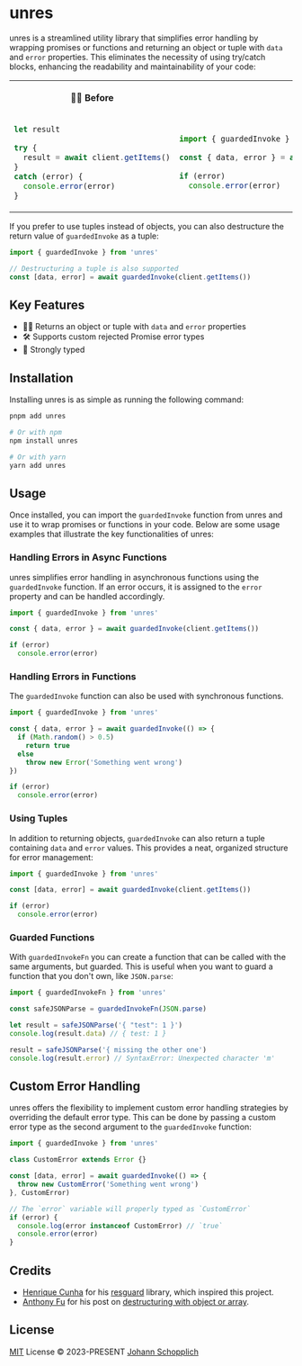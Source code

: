 # unres

unres is a streamlined utility library that simplifies error handling by wrapping promises or functions and returning an object or tuple with `data` and `error` properties. This eliminates the necessity of using try/catch blocks, enhancing the readability and maintainability of your code:

<table>

<tr>
<th><p><strong>😮‍💨 Before</strong></p></th>
<th><p><strong>🙆‍♂️ After</strong></p></th>
</tr>

<tr>
<td>

```ts
let result

try {
  result = await client.getItems()
}
catch (error) {
  console.error(error)
}
```

</td>
<td>

```ts
import { guardedInvoke } from 'unres'

const { data, error } = await guardedInvoke(client.getItems())

if (error)
  console.error(error)
```

</td>
</tr>

</table>

If you prefer to use tuples instead of objects, you can also destructure the return value of `guardedInvoke` as a tuple:

```ts
import { guardedInvoke } from 'unres'

// Destructuring a tuple is also supported
const [data, error] = await guardedInvoke(client.getItems())
```

## Key Features

- 💆‍♂️ Returns an object or tuple with `data` and `error` properties
- 🛠️ Supports custom rejected Promise error types
- 🦾 Strongly typed

## Installation

Installing unres is as simple as running the following command:

```bash
pnpm add unres

# Or with npm
npm install unres

# Or with yarn
yarn add unres
```

## Usage

Once installed, you can import the `guardedInvoke` function from unres and use it to wrap promises or functions in your code. Below are some usage examples that illustrate the key functionalities of unres:

### Handling Errors in Async Functions

unres simplifies error handling in asynchronous functions using the `guardedInvoke` function. If an error occurs, it is assigned to the `error` property and can be handled accordingly.

```ts
import { guardedInvoke } from 'unres'

const { data, error } = await guardedInvoke(client.getItems())

if (error)
  console.error(error)
```

### Handling Errors in Functions

The `guardedInvoke` function can also be used with synchronous functions.

```ts
import { guardedInvoke } from 'unres'

const { data, error } = await guardedInvoke(() => {
  if (Math.random() > 0.5)
    return true
  else
    throw new Error('Something went wrong')
})

if (error)
  console.error(error)
```

### Using Tuples

In addition to returning objects, `guardedInvoke` can also return a tuple containing `data` and `error` values. This provides a neat, organized structure for error management:

```ts
import { guardedInvoke } from 'unres'

const [data, error] = await guardedInvoke(client.getItems())

if (error)
  console.error(error)
```

### Guarded Functions

With `guardedInvokeFn` you can create a function that can be called with the same arguments, but guarded. This is useful when you want to guard a function that you don't own, like `JSON.parse`:

```ts
import { guardedInvokeFn } from 'unres'

const safeJSONParse = guardedInvokeFn(JSON.parse)

let result = safeJSONParse('{ "test": 1 }')
console.log(result.data) // { test: 1 }

result = safeJSONParse('{ missing the other one')
console.log(result.error) // SyntaxError: Unexpected character 'm'
```

## Custom Error Handling

unres offers the flexibility to implement custom error handling strategies by overriding the default error type. This can be done by passing a custom error type as the second argument to the `guardedInvoke` function:

```ts
import { guardedInvoke } from 'unres'

class CustomError extends Error {}

const [data, error] = await guardedInvoke(() => {
  throw new CustomError('Something went wrong')
}, CustomError)

// The `error` variable will properly typed as `CustomError`
if (error) {
  console.log(error instanceof CustomError) // `true`
  console.error(error)
}
```

## Credits

- [Henrique Cunha](https://github.com/henrycunh) for his [resguard](https://github.com/henrycunh/resguard) library, which inspired this project.
- [Anthony Fu](https://github.com/antfu) for his post on [destructuring with object or array](https://antfu.me/posts/destructuring-with-object-or-array).

## License

[MIT](./LICENSE) License © 2023-PRESENT [Johann Schopplich](https://github.com/johannschopplich)
